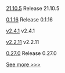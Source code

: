 
[21.10.5](https://github.com/hyperledger/besu/releases/tag/21.10.5) Release 21.10.5

[0.1.16](https://github.com/hyperledger/indy-sdk-react-native/releases/tag/0.1.16) Release 0.1.16

[v2.4.1](https://github.com/hyperledger/fabric/releases/tag/v2.4.1) v2.4.1

[v2.2.11](https://github.com/hyperledger/fabric-sdk-node/releases/tag/v2.2.11) v2.2.11

[0.27.0](https://github.com/hyperledger/aries-vcx/releases/tag/0.27.0) Release 0.27.0


[See more >>>](https://start-here.hyperledger.org/releases)
